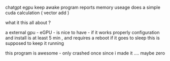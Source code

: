 chatgpt
egpu keep awake program
reports memory useage
does a simple cuda calculation ( vector add )

what it this all about ?

a external gpu - eGPU - is nice to have - if it works properly
configuration and install is at least 5 min , and requires a reboot if it goes to sleep
this is supposed to keep it running

this program is awesome - only crashed once since i made it .... maybe zero 
